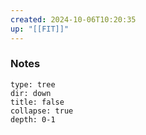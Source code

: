 ```yaml
---
created: 2024-10-06T10:20:35
up: "[[FIT]]"
---
```


### Notes
```breadcrumbs
type: tree
dir: down
title: false
collapse: true
depth: 0-1
```


